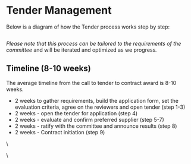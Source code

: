 # Tender Management

Below is a diagram of how the Tender process works step by step:

<figure><img src="https://lh7-rt.googleusercontent.com/slidesz/AGV_vUfmQB7AzGSfnXEeYVDvoa7LwJh6-F1dark5SX0kg80spVOb43WF3FTk9vkBNS0gtVvHsBVsS5gCymIEF_PRcdTh9jnWqkW69b3zC6uKcaB7151bRU4c75VcOhAc_GFYO-sqLGox8w=s2048?key=fOyo8gsidlkeIU38kOP4XYrE" alt=""><figcaption></figcaption></figure>



_Please note that this process can be tailored to the requirements of the committee_ and will be iterated and optimized as we progres&#x73;_._

## Timeline (8-10 weeks)

The average timeline from the call to tender to contract award is 8-10 weeks.&#x20;

* 2 weeks to gather requirements, build the application form, set the evaluation criteria, agree on the reviewers and open tender (step 1-3)
* 2 weeks - open the tender for application (step 4)
* 2 weeks - evaluate and confirm preferred supplier (step 5-7)
* 2 weeks - ratify with the committee and announce results (step 8)
* 2 weeks - Contract initiation (step 9)

\


\
